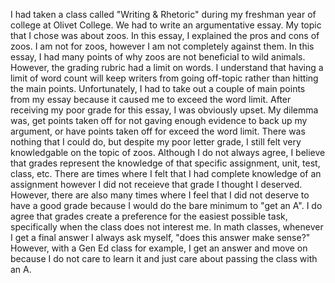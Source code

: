 I had taken a class called "Writing & Rhetoric" during my freshman year of college at Olivet College. We had to write an argumentative essay. My topic that I chose was about zoos. In this essay, I explained the pros and cons of zoos. I am not for zoos, however I am not completely against them. In this essay, I had many points of why zoos are not beneficial to wild animals. However, the grading rubric had a limit on words. I understand that having a limit of word count will keep writers from going off-topic rather than hitting the main points. Unfortunately, I had to take out a couple of main points from my essay because it caused me to exceed the word limit. After receiving my poor grade for this essay, I was obviously upset. My dilemma was, get points taken off for not gaving enough evidence to back up my argument, or have points taken off for exceed the word limit. There was nothing that I could do, but despite my poor letter grade, I still felt very knowledgable on the topic of zoos. 
Although I do not always agree, I believe that grades represent the knowledge of that specific assignment, unit, test, class, etc. There are times where I felt that I had complete knowledge of an assignment however I did not receieve that grade I thought I deserved. However, there are also many times where I feel that I did not deserve to have a good grade because I would do the bare minimum to "get an A". I do agree that grades create a preference for the easiest possible task, specifically when the class does not interest me. In math classes, whenever I get a final answer I always ask myself, "does this answer make sense?" However, with a Gen Ed class for example, I get an answer and move on because I do not care to learn it and just care about passing the class with an A. 
